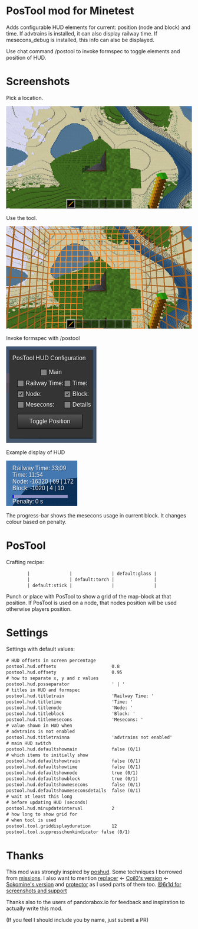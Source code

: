 
PosTool mod for Minetest
========================

Adds configurable HUD elements for current: position (node and block) and time.
If advtrains is installed, it can also display railway time.
If mesecons_debug is installed, this info can also be displayed.

Use chat command /postool to invoke formspec to toggle elements and position of HUD.

# Screenshots
Pick a location.

![](/doc/img/s1.png)

Use the tool.

![](/doc/img/s2.png)

Invoke formspec with /postool

![](/doc/img/postool_HUD_config.png)

Example display of HUD

![](/doc/img/postool_HUD_display.png)

The progress-bar shows the mesecons usage in current block. It changes colour based on penalty.

# PosTool
Crafting recipe:
```
		|				|				| default:glass |
		|				| default:torch |				|
		| default:stick |				|				|
```
Punch or place with PosTool to show a grid of the map-block at that position.
If PosTool is used on a node, that nodes position will be used otherwise players position.

# Settings

Settings with default values:
```
# HUD offsets in screen percentage
postool.hud.offsetx						0.8
postool.hud.offsety						0.95
# how to separate x, y and z values
postool.hud.posseparator				' | '
# titles in HUD and formspec
postool.hud.titletrain					'Railway Time: '
postool.hud.titletime					'Time: '
postool.hud.titlenode					'Node: '
postool.hud.titleblock					'Block: '
postool.hud.titlemesecons				'Mesecons: '
# value shown in HUD when
# advtrains is not enabled
postool.hud.titletrainna				'advtrains not enabled'
# main HUD switch
postool.hud.defaultshowmain				false (0/1)
# which items to initially show
postool.hud.defaultshowtrain			false (0/1)
postool.hud.defaultshowtime				false (0/1)
postool.hud.defaultshownode				true (0/1)
postool.hud.defaultshowblock			true (0/1)
postool.hud.defaultshowmesecons			false (0/1)
postool.hud.defaultshowmeseconsdetails	false (0/1)
# wait at least this long
# before updating HUD (seconds)
postool.hud.minupdateinterval			2
# how long to show grid for
# when tool is used
postool.tool.griddisplayduration		12
postool.tool.suppresschunkindicator	false (0/1)
```
# Thanks
This mod was strongly inspired by [poshud](https://github.com/orwell96/poshud).
Some techniques I borrowed from [missions](https://github.com/thomasrudin-mt/missions).
I also want to mention [replacer](https://github.com/pandorabox-io/replacer) <- [Coil0's version](https://github.com/coil0/replacer) <- [Sokomine's version](https://github.com/Sokomine/replacer)
and [protector](https://notabug.org/TenPlus1/protector) as I used parts of them too.
[@6r1d for screenshots and support](https://github.com/6r1d)

Thanks also to the users of pandorabox.io for feedback and inspiration to actually
write this mod.

(If you feel I should include you by name, just submit a PR)

